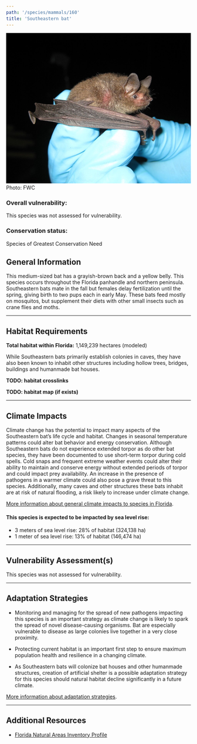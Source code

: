 ```yaml
---
path: '/species/mammals/160'
title: 'Southeastern bat'
---
```


<content-header icon="bats" title="Southeastern bat" subtitle="Myotis austroriparius"></content-header>

<div id="TopSection">

<div class="header-photo"><img src="160.jpg" alt="Photo for Southeastern bat"/>
<figcaption>Photo: FWC</figcaption></div>

<div>

### Overall vulnerability:

This species was not assessed for vulnerability.

### Conservation status:

Species of Greatest Conservation Need

</div>
</div>

## General Information

This medium-sized bat has a grayish-brown back and a yellow belly.  This species occurs throughout the Florida panhandle and northern peninsula. Southeastern bats mate in the fall but females delay fertilization until the spring, giving birth to two pups each in early May.  These bats feed mostly on mosquitos, but supplement their diets with other small insects such as crane flies and moths.

<hr />

## Habitat Requirements

**Total habitat within Florida:** 1,149,239 hectares (modeled)

While Southeastern bats primarily establish colonies in caves, they have also been known to inhabit other structures including hollow trees, bridges, buildings and humanmade bat houses.

**TODO: habitat crosslinks**

**TODO: habitat map (if exists)**

<hr />

## Climate Impacts

Climate change has the potential to impact many aspects of the Southeastern bat’s life cycle and habitat.  Changes in seasonal temperature patterns could alter bat behavior and energy conservation.  Although Southeastern bats do not experience extended torpor as do other bat species, they have been documented to use short-term torpor during cold spells.  Cold snaps and frequent extreme weather events could alter their ability to maintain and conserve energy without extended periods of torpor and could impact prey availability.  An increase in the presence of pathogens in a warmer climate could also pose a grave threat to this species.  Additionally, many caves and other structures these bats inhabit are at risk of natural flooding, a risk likely to increase under climate change.

[More information about general climate impacts to species in Florida](/impacts/species).


#### This species is expected to be impacted by sea level rise:

- 3 meters of sea level rise: 28% of habitat (324,138 ha)
- 1 meter of sea level rise: 13% of habitat (146,474 ha)
    

<hr />

## Vulnerability Assessment(s)

This species was not assessed for vulnerability.

<hr />

## Adaptation Strategies

- Monitoring and managing for the spread of new pathogens impacting this species is an important strategy as climate change is likely to spark the spread of novel disease-causing organisms. Bat are especially vulnerable to disease as large colonies live together in a very close proximity.

- Protecting current habitat is an important first step to ensure maximum population health and resilience in a changing climate.

- As Southeastern bats will colonize bat houses and other humanmade structures, creation of artificial shelter is a possible adaptation strategy for this species should natural habitat decline significantly in a future climate.

[More information about adaptation strategies](/strategies).

<hr />


## Additional Resources

- [Florida Natural Areas Inventory Profile](http://www.fnai.org/FieldGuide/pdf/Myotis_austroriparius.pdf)
